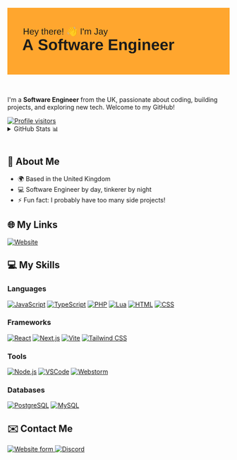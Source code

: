 [![Header](/assets/header.png)](https://github.com/xLittleJ)

<br />

I'm a **Software Engineer** from the UK, passionate about coding, building projects, and exploring new tech. Welcome to my GitHub!

<a href="https://komarev.com/ghpvc/?username=xLittleJ">
  <img src="https://komarev.com/ghpvc/?username=xLittleJ&label=Visitors&color=blue&style=for-the-badge&abbreviated=true" alt="Profile visitors" />
</a>

<details>
  <summary>GitHub Stats 📊</summary>
  <p>
    <img height=175 alt="GitHub Stats" src="https://github-readme-stats.vercel.app/api?username=xLittleJ&show_icons=true&theme=blueberry&hide_border=true" />&nbsp;&nbsp;
    <img height=175 alt="Most Used Languages" src="https://github-readme-stats.vercel.app/api/top-langs/?username=xLittleJ&layout=compact&theme=blueberry&hide_border=true" />&nbsp;&nbsp;
  </p>
</details>

<br />

## 🚀 About Me
- 🌍 Based in the United Kingdom
- 💻 Software Engineer by day, tinkerer by night
- ⚡ Fun fact: I probably have too many side projects!

## 🌐 My Links
<p>
  <a href="https://xlittlej.xyz">
    <img src="https://img.shields.io/badge/My%20Website-FFA62E?style=for-the-badge&logo=firefox&logoColor=white" alt="Website"/>
  </a>
</p>

## 💻 My Skills
### Languages
[![JavaScript](https://skillicons.dev/icons?i=js)](https://www.javascript.com) [![TypeScript](https://skillicons.dev/icons?i=ts)](https://www.typescriptlang.org) [![PHP](https://skillicons.dev/icons?i=php)](https://www.php.net) [![Lua](https://skillicons.dev/icons?i=lua)](https://www.lua.org) [![HTML](https://skillicons.dev/icons?i=html)](https://html.spec.whatwg.org) [![CSS](https://skillicons.dev/icons?i=css)](https://www.w3.org/Style/CSS)

### Frameworks
[![React](https://skillicons.dev/icons?i=react)](https://reactjs.org) [![Next.js](https://skillicons.dev/icons?i=nextjs&theme=dark)](https://nextjs.org) [![Vite](https://skillicons.dev/icons?i=vite)](https://vitejs.dev) [![Tailwind CSS](https://skillicons.dev/icons?i=tailwindcss)](https://tailwindcss.com)

### Tools
[![Node.js](https://skillicons.dev/icons?i=nodejs)](https://nodejs.org) [![VSCode](https://skillicons.dev/icons?i=vscode)](https://code.visualstudio.com) [![Webstorm](https://skillicons.dev/icons?i=webstorm)](https://www.jetbrains.com/webstorm/)

### Databases
[![PostgreSQL](https://skillicons.dev/icons?i=postgres)](https://www.postgresql.org) [![MySQL](https://skillicons.dev/icons?i=mysql)](https://www.mysql.com)


## ✉️ Contact Me
<p>
  <a href="https://xlittlej.xyz/contact">
    <img src="https://img.shields.io/badge/Contact%20Form-FFA62E?style=for-the-badge" alt="Website form"/>
  </a>
  <a href="https://discord.com/users/1026159924662763632">
    <img src="https://img.shields.io/badge/Discord-7289DA?style=for-the-badge&logo=discord&logoColor=white" alt="Discord"/>
  </a>
</p>

